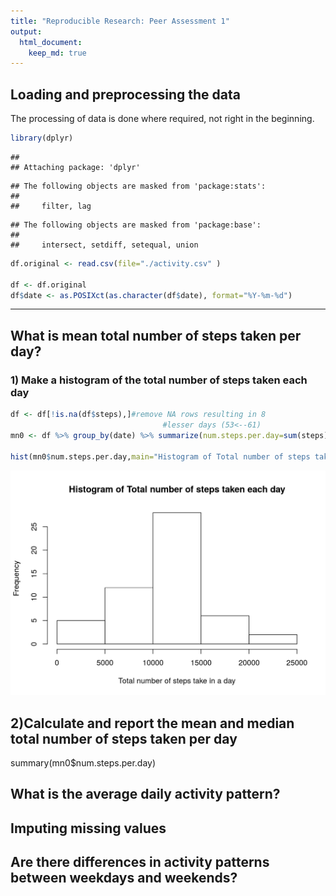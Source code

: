 ```yaml
---
title: "Reproducible Research: Peer Assessment 1"
output: 
  html_document:
    keep_md: true
---
```




## Loading and preprocessing the data

The processing of data is done where required, not right in the
beginning.


```r
library(dplyr)
```

```
## 
## Attaching package: 'dplyr'
```

```
## The following objects are masked from 'package:stats':
## 
##     filter, lag
```

```
## The following objects are masked from 'package:base':
## 
##     intersect, setdiff, setequal, union
```


```r
df.original <- read.csv(file="./activity.csv" )

df <- df.original
df$date <- as.POSIXct(as.character(df$date), format="%Y-%m-%d")
```
---

## What is mean total number of steps taken per day?

### 1) Make a histogram of the total number of steps taken each day



```r
df <- df[!is.na(df$steps),]#remove NA rows resulting in 8
                                  #lesser days (53<--61)
mn0 <- df %>% group_by(date) %>% summarize(num.steps.per.day=sum(steps))

hist(mn0$num.steps.per.day,main="Histogram of Total number of steps taken each day",xlab="Total number of steps take in a day")
```

![](PA1_template[exported]_files/figure-html/unnamed-chunk-3-1.png)<!-- -->
## 2)Calculate and report the mean and median total number of steps taken per day

summary(mn0$num.steps.per.day)


## What is the average daily activity pattern?



## Imputing missing values



## Are there differences in activity patterns between weekdays and weekends?
